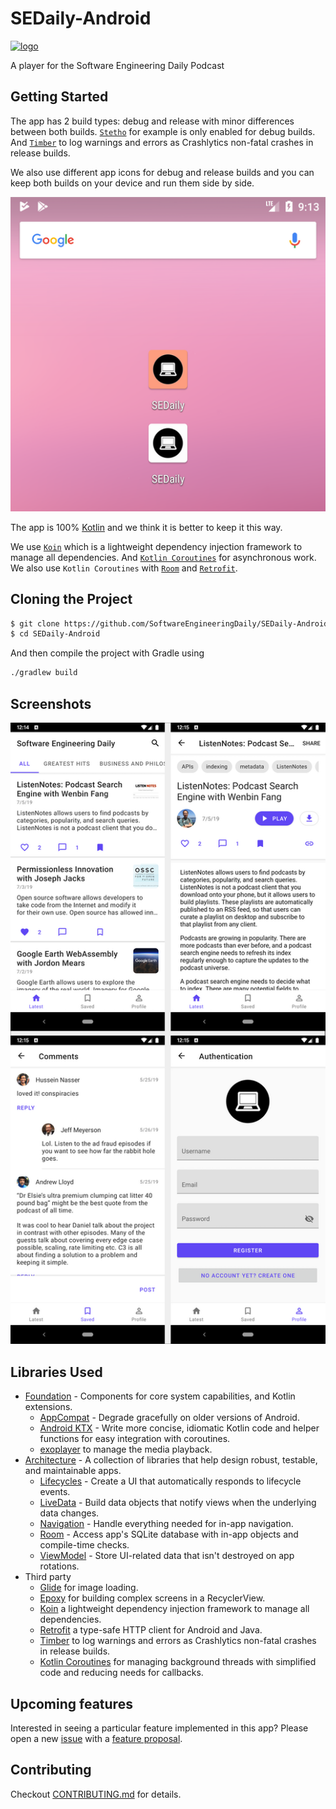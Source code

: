 # SEDaily-Android

[![logo](https://i.imgur.com/3OtP3p8.png)](https://softwareengineeringdaily.com/)

A player for the Software Engineering Daily Podcast

Getting Started
---------------
The app has 2 build types: debug and release with minor differences between both builds. [`Stetho`](http://facebook.github.io/stetho/) for example is only enabled for debug builds. And [`Timber`](https://github.com/JakeWharton/timber) to log warnings and errors as Crashlytics non-fatal crashes in release builds.

We also use different app icons for debug and release builds and you can keep both builds on your device and run them side by side.

![](screenshots/debug-release-icons.png)


The app is 100% [Kotlin](http://kotlinlang.org) and we think it is better to keep it this way.

We use [`Koin`](https://insert-koin.io) which is a lightweight dependency injection framework to manage all dependencies. And [`Kotlin Coroutines`](https://kotlinlang.org/docs/reference/coroutines-overview.html) for asynchronous work. We also use `Kotlin Coroutines` with [`Room`](https://developer.android.com/topic/libraries/architecture/room) and [`Retrofit`](https://square.github.io/retrofit/).

Cloning the Project
-------------------
```sh
$ git clone https://github.com/SoftwareEngineeringDaily/SEDaily-Android.git
$ cd SEDaily-Android
```

And then compile the project with Gradle using
```sh
./gradlew build
```

Screenshots
-----------
![App screenshots](screenshots/app_screenshots.png)

Libraries Used
--------------
* [Foundation][0] - Components for core system capabilities, and Kotlin extensions.
  * [AppCompat][1] - Degrade gracefully on older versions of Android.
  * [Android KTX][2] - Write more concise, idiomatic Kotlin code and helper functions for easy integration with coroutines.
  * [exoplayer][6] to manage the media playback.
* [Architecture][10] - A collection of libraries that help design robust, testable, and maintainable apps.
  * [Lifecycles][12] - Create a UI that automatically responds to lifecycle events.
  * [LiveData][13] - Build data objects that notify views when the underlying data changes.
  * [Navigation][14] - Handle everything needed for in-app navigation.
  * [Room][16] - Access app's SQLite database with in-app objects and compile-time checks.
  * [ViewModel][17] - Store UI-related data that isn't destroyed on app rotations.
* Third party
  * [Glide][90] for image loading.
  * [Epoxy][3] for building complex screens in a RecyclerView.
  * [Koin][4] a lightweight dependency injection framework to manage all dependencies.
  * [Retrofit][5] a type-safe HTTP client for Android and Java.
  * [Timber][7] to log warnings and errors as Crashlytics non-fatal crashes in release builds.
  * [Kotlin Coroutines][91] for managing background threads with simplified code and reducing needs for callbacks.

[0]: https://developer.android.com/jetpack/components
[1]: https://developer.android.com/topic/libraries/support-library/packages#v7-appcompat
[2]: https://developer.android.com/kotlin/ktx
[3]: https://github.com/airbnb/epoxy
[4]: https://insert-koin.io
[5]: https://square.github.io/retrofit/
[6]: https://exoplayer.dev
[7]: https://github.com/JakeWharton/timber
[10]: https://developer.android.com/jetpack/arch/
[12]: https://developer.android.com/topic/libraries/architecture/lifecycle
[13]: https://developer.android.com/topic/libraries/architecture/livedata
[14]: https://developer.android.com/topic/libraries/architecture/navigation/
[16]: https://developer.android.com/topic/libraries/architecture/room
[17]: https://developer.android.com/topic/libraries/architecture/viewmodel
[90]: https://bumptech.github.io/glide/
[91]: https://kotlinlang.org/docs/reference/coroutines-overview.html

Upcoming features
-----------------
Interested in seeing a particular feature implemented in this app? Please open a new [issue](https://github.com/SoftwareEngineeringDaily/software-engineering-daily-android/issues) with a [feature proposal](https://github.com/SoftwareEngineeringDaily/software-engineering-daily-android/blob/master/CONTRIBUTING.md#feature-proposals).

Contributing
------------
Checkout [CONTRIBUTING.md](https://github.com/SoftwareEngineeringDaily/software-engineering-daily-android/CONTRIBUTING.md) for details.
